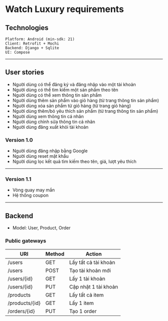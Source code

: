 # Watch Luxury requirements

## Technologies

    Platform: Android (min-sdk: 21)  
    Client: Retrofit + Mochi  
    Backend: Django + Sqlite  
    UI: Compose  

---------------------------------------

## User stories

- Người dùng có thể đăng ký và đăng nhập vào một tài khoản
- Người dùng có thể tìm kiếm một sản phẩm theo tên
- Người dùng có thể xem thông tin sản phẩm
- Người dùng thêm sản phẩm vào giỏ hàng (từ trang thông tin sản phẩm)
- Người dùng xóa sản phẩm từ giỏ hàng (từ trang giỏ hàng)
- Người dùng thêm/bỏ yêu thích sản phẩm (từ trang thông tin sản phẩm)
- Người dùng xem thông tin cá nhân
- Người dùng chỉnh sửa thông tin cá nhân
- Người dùng đăng xuất khỏi tài khoản

### Version 1.0

- Người dùng đăng nhập bằng Google
- Người dùng reset mật khẩu
- Người dùng lọc kết quả tìm kiếm theo tên, giá, lượt yêu thích

---------------------------------------

### Version 1.1

- Vòng quay may mắn
- Hệ thống coupon

---------------------------------------

## Backend

- Model: User, Product, Order
  
### Public gateways

|URI            |Method |Action              |
|---------------|-------|--------------------|
|/users         |GET    |Lấy tất cả tài khoản|
|/users         |POST   |Tạo tài khoản mới   |
|/users/{id}    |GET    |Lấy 1 tài khoản     |
|/users/{id}    |PUT    |Cập nhật 1 tài khoản|
|/products      |GET    |Lấy tất cả item     |
|/products/{id} |GET    |Lấy 1 item          |
|/orders/{id}   |PUT    |Tạo 1 order         |
